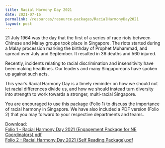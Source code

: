 ```yaml
---
title: Racial Harmony Day 2021
date: 2021-07-16
permalink: /resources/resource-packages/RacialHarmonyDay2021
layout: post
---
```

21 July 1964 was the day that the first of a series of race riots between Chinese and Malay groups took place in Singapore. The riots started during a Malay procession marking the birthday of Prophet Muhammad, and spread over July and September. It resulted in 36 deaths and 560 injured.
 
Recently, incidents relating to racial discrimination and insensitivity have been making headlines. Our leaders and many Singaporeans have spoken up against such acts.
 
This year’s Racial Harmony Day is a timely reminder on how we should not let racial differences divide us, and how we should instead turn diversity into strength to work towards a stronger, multi-racial Singapore.
 
You are encouraged to use this package (Folio 1) to discuss the importance of racial harmony in Singapore. We have also included a PDF version (Folio 2) that you may forward to your respective departments and teams. 

Download: 
<br>[Folio 1 - Racial Harmony Day 2021 (Engagement Package for NE Coordinators).pdf](/files/packages/2021/Folio%201%20-%20Racial%20Harmony%20Day%202021.pdf)
<br>[Folio 2 - Racial Harmony Day 2021 (Self Reading Package).pdf](/files/packages/2021/Folio%202%20-%20Racial%20Harmony%20Day%202021.pdf)